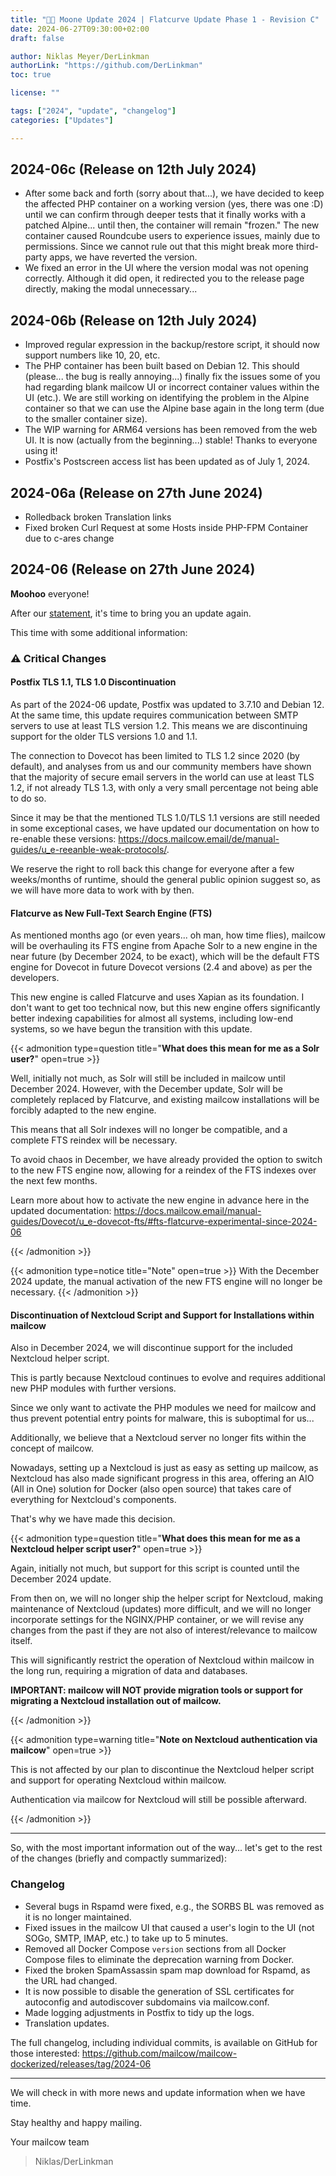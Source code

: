 ```yaml
---
title: "🌙🐄 Moone Update 2024 | Flatcurve Update Phase 1 - Revision C"
date: 2024-06-27T09:30:00+02:00
draft: false

author: Niklas Meyer/DerLinkman
authorLink: "https://github.com/DerLinkman"
toc: true

license: ""

tags: ["2024", "update", "changelog"]
categories: ["Updates"]

---
```


## 2024-06c (Release on 12th July 2024)
+ After some back and forth (sorry about that...), we have decided to keep the affected PHP container on a working version (yes, there was one :D) until we can confirm through deeper tests that it finally works with a patched Alpine... until then, the container will remain "frozen." The new container caused Roundcube users to experience issues, mainly due to permissions. Since we cannot rule out that this might break more third-party apps, we have reverted the version.
+ We fixed an error in the UI where the version modal was not opening correctly. Although it did open, it redirected you to the release page directly, making the modal unnecessary...

## 2024-06b (Release on 12th July 2024)
+ Improved regular expression in the backup/restore script, it should now support numbers like 10, 20, etc.
+ The PHP container has been built based on Debian 12. This should (please... the bug is really annoying...) finally fix the issues some of you had regarding blank mailcow UI or incorrect container values within the UI (etc.). We are still working on identifying the problem in the Alpine container so that we can use the Alpine base again in the long term (due to the smaller container size).
+ The WIP warning for ARM64 versions has been removed from the web UI. It is now (actually from the beginning...) stable! Thanks to everyone using it!
+ Postfix's Postscreen access list has been updated as of July 1, 2024.

## 2024-06a (Release on 27th June 2024)

+ Rolledback broken Translation links
+ Fixed broken Curl Request at some Hosts inside PHP-FPM Container due to c-ares change


## 2024-06 (Release on 27th June 2024)

**Moohoo** everyone!

After our [statement](https://mailcow.email/de/posts/2024/development-change/), it's time to bring you an update again.

This time with some additional information:

### ⚠️ Critical Changes

#### Postfix TLS 1.1, TLS 1.0 Discontinuation
As part of the 2024-06 update, Postfix was updated to 3.7.10 and Debian 12. At the same time, this update requires communication between SMTP servers to use at least TLS version 1.2.
This means we are discontinuing support for the older TLS versions 1.0 and 1.1.
<!--more-->

The connection to Dovecot has been limited to TLS 1.2 since 2020 (by default), and analyses from us and our community members have shown that the majority of secure email servers in the world can use at least TLS 1.2, if not already TLS 1.3, with only a very small percentage not being able to do so.

Since it may be that the mentioned TLS 1.0/TLS 1.1 versions are still needed in some exceptional cases, we have updated our documentation on how to re-enable these versions: https://docs.mailcow.email/de/manual-guides/u_e-reeanble-weak-protocols/.

We reserve the right to roll back this change for everyone after a few weeks/months of runtime, should the general public opinion suggest so, as we will have more data to work with by then.

#### Flatcurve as New Full-Text Search Engine (FTS)
As mentioned months ago (or even years... oh man, how time flies), mailcow will be overhauling its FTS engine from Apache Solr to a new engine in the near future (by December 2024, to be exact), which will be the default FTS engine for Dovecot in future Dovecot versions (2.4 and above) as per the developers.

This new engine is called Flatcurve and uses Xapian as its foundation. I don't want to get too technical now, but this new engine offers significantly better indexing capabilities for almost all systems, including low-end systems, so we have begun the transition with this update.

{{< admonition type=question title="**What does this mean for me as a Solr user?**" open=true >}}

Well, initially not much, as Solr will still be included in mailcow until December 2024. However, with the December update, Solr will be completely replaced by Flatcurve, and existing mailcow installations will be forcibly adapted to the new engine.

This means that all Solr indexes will no longer be compatible, and a complete FTS reindex will be necessary.

To avoid chaos in December, we have already provided the option to switch to the new FTS engine now, allowing for a reindex of the FTS indexes over the next few months.

Learn more about how to activate the new engine in advance here in the updated documentation: https://docs.mailcow.email/manual-guides/Dovecot/u_e-dovecot-fts/#fts-flatcurve-experimental-since-2024-06

{{< /admonition >}}

{{< admonition type=notice title="Note" open=true >}}
With the December 2024 update, the manual activation of the new FTS engine will no longer be necessary.
{{< /admonition >}}

#### Discontinuation of Nextcloud Script and Support for Installations within mailcow

Also in December 2024, we will discontinue support for the included Nextcloud helper script.

This is partly because Nextcloud continues to evolve and requires additional new PHP modules with further versions.

Since we only want to activate the PHP modules we need for mailcow and thus prevent potential entry points for malware, this is suboptimal for us...

Additionally, we believe that a Nextcloud server no longer fits within the concept of mailcow.

Nowadays, setting up a Nextcloud is just as easy as setting up mailcow, as Nextcloud has also made significant progress in this area, offering an AIO (All in One) solution for Docker (also open source) that takes care of everything for Nextcloud's components.

That's why we have made this decision.

{{< admonition type=question title="**What does this mean for me as a Nextcloud helper script user?**" open=true >}}

Again, initially not much, but support for this script is counted until the December 2024 update.

From then on, we will no longer ship the helper script for Nextcloud, making maintenance of Nextcloud (updates) more difficult, and we will no longer incorporate settings for the NGINX/PHP container, or we will revise any changes from the past if they are not also of interest/relevance to mailcow itself.

This will significantly restrict the operation of Nextcloud within mailcow in the long run, requiring a migration of data and databases.

**IMPORTANT: mailcow will NOT provide migration tools or support for migrating a Nextcloud installation out of mailcow.**

{{< /admonition >}}

{{< admonition type=warning title="**Note on Nextcloud authentication via mailcow**" open=true >}}

This is not affected by our plan to discontinue the Nextcloud helper script and support for operating Nextcloud within mailcow.

Authentication via mailcow for Nextcloud will still be possible afterward.

{{< /admonition >}}


---

So, with the most important information out of the way... let's get to the rest of the changes (briefly and compactly summarized):

### Changelog

* Several bugs in Rspamd were fixed, e.g., the SORBS BL was removed as it is no longer maintained.
* Fixed issues in the mailcow UI that caused a user's login to the UI (not SOGo, SMTP, IMAP, etc.) to take up to 5 minutes.
* Removed all Docker Compose `version` sections from all Docker Compose files to eliminate the deprecation warning from Docker.
* Fixed the broken SpamAssassin spam map download for Rspamd, as the URL had changed.
* It is now possible to disable the generation of SSL certificates for autoconfig and autodiscover subdomains via mailcow.conf.
* Made logging adjustments in Postfix to tidy up the logs.
* Translation updates.

The full changelog, including individual commits, is available on GitHub for those interested:
https://github.com/mailcow/mailcow-dockerized/releases/tag/2024-06

---

We will check in with more news and update information when we have time.

Stay healthy and happy mailing.

Your mailcow team
> Niklas/DerLinkman